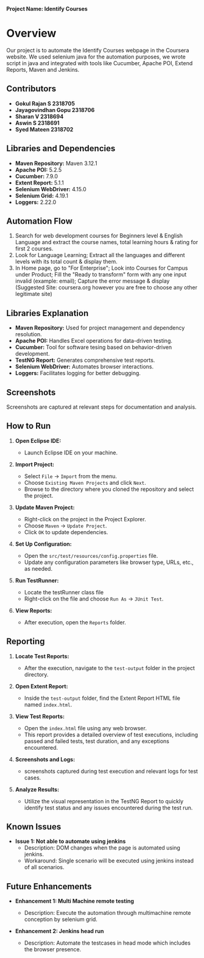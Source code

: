 **Project Name: Identify Courses**


# Overview
Our project is to automate the Identify Courses webpage in the Coursera website. We used selenium java for the automation purposes, we wrote script in java and integrated with tools like Cucumber, Apache POI, Extend Reports, Maven and Jenkins.

## Contributors
- **Gokul Rajan S 2318705**
- **Jayagovindhan Gopu 2318706**
- **Sharan V 2318694**
- **Aswin S 2318691**
- **Syed Mateen 2318702**

## Libraries and Dependencies
- **Maven Repository:** Maven 3.12.1
- **Apache POI:** 5.2.5
- **Cucumber:** 7.9.0
- **Extent Report:** 5.1.1
- **Selenium WebDriver:** 4.15.0
- **Selenium Grid:** 4.19.1
- **Loggers:** 2.22.0

## Automation Flow
1. Search for web development courses for Beginners level & English Language and extract the course names, total learning hours & rating for first 2 courses.​
2. Look for Language Learning; Extract all the languages and different levels with its total count & display them.​
3. In Home page, go to "For Enterprise"; Look into Courses for Campus under Product; Fill the  "Ready to transform" form with any one input invalid (example: email); Capture the error message & display​
(Suggested Site: coursera.org however  you are free to choose any other legitimate  site)

## Libraries Explanation
- **Maven Repository:** Used for project management and dependency resolution.
- **Apache POI:** Handles Excel operations for data-driven testing.
- **Cucumber:** Tool for software tesing based on behavior-driven development.
- **TestNG Report:** Generates comprehensive test reports.
- **Selenium WebDriver:** Automates browser interactions.
- **Loggers:** Facilitates logging for better debugging.

## Screenshots
Screenshots are captured at relevant steps for documentation and analysis.

## How to Run
1. **Open Eclipse IDE:**
   - Launch Eclipse IDE on your machine.

2. **Import Project:**
   - Select `File` -> `Import` from the menu.
   - Choose `Existing Maven Projects` and click `Next`.
   - Browse to the directory where you cloned the repository and select the project.

3. **Update Maven Project:**
   - Right-click on the project in the Project Explorer.
   - Choose `Maven` -> `Update Project`.
   - Click `OK` to update dependencies.

4. **Set Up Configuration:**
   - Open the `src/test/resources/config.properties` file.
   - Update any configuration parameters like browser type, URLs, etc., as needed.

5. **Run TestRunner:**
   - Locate the testRunner class file
   - Right-click on the file and choose `Run As` -> `JUnit Test`.

6. **View Reports:**
   - After execution, open the `Reports` folder.

## Reporting
1. **Locate Test Reports:**
   - After the execution, navigate to the `test-output` folder in the project directory.

2. **Open Extent Report:**
   - Inside the `test-output` folder, find the Extent Report HTML file named `index.html`.

3. **View Test Reports:**
   - Open the `index.html` file using any web browser.
   - This report provides a detailed overview of test executions, including passed and failed tests, test duration, and any exceptions encountered.

4. **Screenshots and Logs:**
   - screenshots captured during test execution and relevant logs for test cases.

5. **Analyze Results:**
   - Utilize the visual representation in the TestNG Report to quickly identify test status and any issues encountered during the test run.


## Known Issues
- **Issue 1: Not able to automate using jenkins**
  - Description: DOM changes when the page is automated using jenkins.
  - Workaround: Single scenario will be executed using jenkins instead of all scenarios.


## Future Enhancements
- **Enhancement 1: Multi Machine remote testing**
  - Description: Execute the automation through multimachine remote conception by selenium grid.

- **Enhancement 2: Jenkins head run**
  - Description: Automate the testcases in head mode which includes the browser presence.

